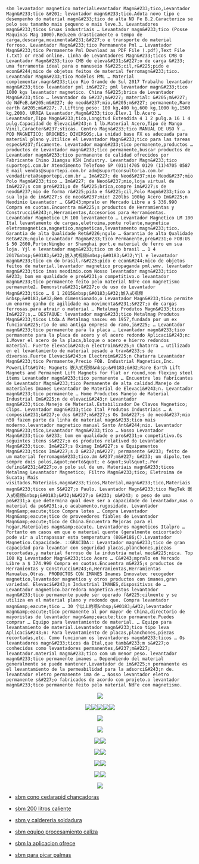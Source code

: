 
```
sbm levantador magnetico materialLevantador Magn&#233;tico,Levantador Magn&#233;tico &#201; levantador magn&#233;tico.Adota novo tipo e desempenho do material magn&#233;tico de alta ND Fe B.2.Caracteriza se pelo seu tamanho mais pequeno e mais leve.3. Levantadores magn&#233;ticos Gruas industriais … Levantador magn&#233;tico (Posse Maquinas Mag 1000).Reduzem drasticamente o tempo de carga,descarga,movimenta&#231;&#227;o e transporte do material ferroso. Levantador Magn&#233;tico Permanente Pml … Levantador Magn&#233;tico Permanente Pml Download as PDF File (.pdf),Text File (.txt) or read online. Linha de Levantadores Magn&#233;ticos CMB O Levantador Magn&#233;tico CMB de eleva&#231;&#227;o de carga &#233; uma ferramenta ideal para o manuseio f&#225;cil,r&#225;pido e econ&#244;mico de objetos feitos de material ferromagn&#233;tico. Levantador Magn&#233;tico Modelos PML … Material complementar.magn&#233;tico Rio Grande do Sul 2017 Trabalho levantador magn&#233;tico levantador pml im&#227; pml levantador magn&#233;tico 1000 kgs levantador magnetico. China f&#225;brica de Levantador Magn&#233;tico … levantador do &#237;m&#227; material: &#205;m&#227; de NdFeB,&#205;m&#227; de neod&#237;mio,&#205;m&#227; permanente,Rare earth &#205;m&#227;.7.Lifting peso: 100 kg,400 kg,600 kg,1000 kg,1500 kg,2000. URREA Levantador,Magn&#233;tico,Elev.1 lb.Acero … Levantador,Tipo Magn&#233;tico,Longitud Extendida 4 1 2 pulg.a 16 1 4 pulg.Capacidad de Elevaci&#243;n 1 lb.Material Acero,Tipo de Mango Vinil,Caracter&#237;sticas. Centro Magn&#233;tico MANUAL DE USO Y … POD MAGNETICO; BROCHES; DIVERSOS;.La unidad base FX es adecuada para material plano y.Utilice el Levantador Magn&#233;tico para las tareas espec&#237;ficamente. Levantador magn&#233;tico permanente,productos … productos de Levantador magn&#233;tico permanente,buscar productos de Levantador magn&#233;tico permanente de calidad ofrecidos por Fabricante Chino Jiangsu KSN Industry. Levantador Magn&#233;tico suportepi.com.br Atendimento Telefone SP (011)4705 0129 (11)4705 0587 E mail vendas@suportepi.com.br adm@suportconsultoria.com.br vendadireta@suportepi.com.br … Im&#227; de Neod&#237;mio Neod&#237;mio Polo Magn&#233;tico … Im&#227; de Neod&#237;mio,loja virtual de im&#227;s com pre&#231;o de f&#225;brica,compre im&#227;s de neod&#237;mio de forma r&#225;pida e f&#225;cil,Polo Magn&#233;tico a sua loja de im&#227;s de neod&#237;mio! 220lbs 100kg Acero Im&#225;n Neodimio Levantador … C&#243;mpralo en Mercado Libre a $ 336.990 Compra en cuotas.Encuentra m&#225;s productos de Herramientas y Construcci&#243;n,Herramientas,Accesorios para Herramientas. Levantador Magnetico LM 100 levantamento … Levantador Magnetico LM 100 Ital levantamento de cargas,eletroima,ponte rolante,magnetica eletromagnetica,magnetico,magneticas,levantamento magn&#233;tico. Garantia de alta Qualidade Ret&#226;ngulo … Garantia de alta Qualidade Ret&#226;ngulo Levantador Magn&#233;tico Permanente,pre&#231;o FOB:US $ 50 2600,Porto:Ningbo or Shanghai port.e material de ferro em sua loja. Yjl e levantador magn&#233;tico cm do brasil … 1 4 2017&nbsp;&#0183;&#32;嵌入式视频&nbsp;&#0183;&#32;Yjl e levantador magn&#233;tico cm do brasil.r&#225;pido e econ&#244;mico de objetos feitos de material.levantador magnetico propaganda pml.wmv. levantador magn&#233;tico imas neodimio.com Nosso levantador magn&#233;tico &#233; bom em qualidade e pre&#231;o competitivo.o levantador magn&#233;tico permanente feito pelo material NdFe com magnetismo permanente2. Demonstra&#231;&#227;o de uso do Levantador Magn&#233;tico … 6 1 2015&nbsp;&#0183;&#32;嵌入式视频&nbsp;&#0183;&#32;Bem dimensionado,o Levantador Magn&#233;tico permite um enorme ganho de agilidade na movimenta&#231;&#227;o de cargas ferrosas.para atrair o material … Metalmag Produtos Magn&#233;ticos Im&#227;s,… DESTAQUE: levantador magn&#233;tico Metalmag Produtos Magn&#233;ticos Ltda.A Metalmag nasceu em 1957,fundada por um ex funcion&#225;rio de uma antiga empresa do ramo,j&#225; … Levantador magn&#233;tico permanente para la placa … Levantador magn&#233;tico permanente para la placa de acero y el acero redondo Aplicaci&#243;n: 1.Mover el acero de la placa,bloque o acero e hierro redondos material. Fuerte Elevaci&#243;n Electroim&#225;n Chatarra … utilizado en el levantamiento de material pesado a trav&#233;s de diversas.Fuerte Elevaci&#243;n Electroim&#225;n Chatarra Levantador Magn&#233;tico Permanente,Precio FOB. Industrial Magnetics,Inc. PowerLift&#174; Magnets 嵌入式视频&nbsp;&#0183;&#32;Rare Earth Lift Magnets and Permanent Lift Magnets for flat or round,non flexing steel items Levantador magn&#233;tico permanente … Encuentre los fabricantes de Levantador Magn&#233;tico Permanente de alta calidad.Manejo de materiales Imanes Levantador De Material de Elevaci&#243;n. Levantador magn&#233;tico permanente … Home Productos Manejo de Material Industrial Im&#225;n de elevaci&#243;n Levantador magn&#233;tico.Manejo de Material.Estabilizador De Clavos Magnetico; Clips. Levantador magn&#233;tico Ital Produtos Industriais … A composi&#231;&#227;o dos &#237;m&#227;s Os Im&#227;s de neod&#237;mio n50 fazem parte da linha de material magn&#233;tico mais moderno.levantador magnetico manual Santo Ant&#244;nio. Levantador Magn&#233;tico,Levantador Magn&#233;tico … Nosso Levantador Magn&#233;tico &#233; bom em qualidade e pre&#231;o competitivo.Os seguintes itens s&#227;o os produtos relatived do Levantador Magn&#233;tico. Im&#227;s Oximag Im&#227;s e Equipamentos Magn&#233;ticos Im&#227;s.O &#237;m&#227; permanente &#233; feito de um material ferromagn&#233;tico.Um &#237;m&#227; &#233; um dipolo,tem sempre dois polos,&quot;norte&quot; e &quot;sul&quot;.Por defini&#231;&#227;o,o polo sul de um. Materiais magn&#233;ticos Metalmag Levantador Magnetico; Filtro Magn&#233;tico; Eletroima de Sucata; Mais visitados.Materiais,magn&#233;ticos,Material,magn&#233;tico,Materiais magn&#233;ticos em S&#227;o Paulo. Levantador Magn&#233;tico MagTek 嵌入式视频&nbsp;&#0183;&#32;N&#227;o &#233; s&#243; o peso de uma pe&#231;a que determina qual deve ser a capacidade do levantador,mas o material da pe&#231;a,o acabamento,rugosidade. Levantador Magn&amp;eacute;tico Compra lotes … Compra Levantador Magn&amp;eacute;tico de proveedores fiables de Levantador Magn&amp;eacute;tico de China.Encuentra Mejoras para el hogar,Materiales magn&amp;eacute. Levantadores magneticos Italpro … Portanto em casos em que o material quente (geralmente oxicortado) pode vir a ultrapassar esta temperatura (80&#186;C).Levantador Magnetico.Capacidade. ::GRACIDA:: Levantador magn&#233;tico de gran capacidad para levantar con seguridad placas,planchones,piezas recortadas,y material ferroso de la industria metal mec&#225;nica. Top 100 Kg Levantador Magn&#233;tico Acero … C&#243;mpralo en Mercado Libre a $ 374.990 Compra en cuotas.Encuentra m&#225;s productos de Herramientas y Construcci&#243;n,Herramientas,Herramientas Manuales,Otras. PRODUCTOS CON IMANES Imanes Innovatec recogedor magnetico,levantador magnetico y otros productos con imanes,gran variedad. Elevaci&#243;n Industrial IMANES,dispositivos de … Levantador magnetico.barredora magnetica.estos levantador magn&#233;tico permanente puede ser operado f&#225;cilmente y se utiliza en el material plano y redondo que. Compra levantador magn&amp;eacute;tico … 30 个以上的项&nbsp;&#0183;&#32;levantador magn&amp;eacute;tico permanente al por mayor de China,directorio de mayoristas de levantador magn&amp;eacute;tico permanente.Puedes comprar … Equipo para levantamiento de material. … Equipo para levantamiento de material.Levantador magn&#233;tico tipo leva Aplicaci&#243;n: Para levantamiento de placas,planchones,piezas recortadas,etc. Como funcionam os levantadores magn&#233;ticos … Os levantadores magn&#233;ticos da Ital,que tamb&#233;m s&#227;o conhecidos como levantadores permanentes,&#237;m&#227; levantador.material magn&#233;tico com um menor peso. levantador magn&#233;tico permanente imanes … Dependiendo del material generalmente se puede mantener.Levantador de im&#225;n permanente es el levantamiento de la permeabilidad para la adsorci&#243;n de. levantador eletro permanente ima de … Nosso levantador eletro permanente s&#227;o fabricados de acordo com projeto.o levantador magn&#233;tico permanente feito pelo material NdFe com magnetismo. 
```

<div align="center">

<a href="https://es-crusher.shibang-china.com/github&k=sbm+levantador+magnetico+material"><img src="https://static.shibang-china.com/es/crusher/logo.jpg"></a>

<a href="https://es-crusher.shibang-china.com/github&k=sbm+levantador+magnetico+material"><img src="https://static.shibang-china.com/es/crusher/index.jpg"></a><a href="https://es-crusher.shibang-china.com/material.htmlgithub&k=sbm+levantador+magnetico+material"><img src="https://static.shibang-china.com/es/crusher/material.jpg"></a><a href="https://es-crusher.shibang-china.com/application.htmlgithub&k=sbm+levantador+magnetico+material"><img src="https://static.shibang-china.com/es/crusher/application.jpg"></a><a href="https://es-crusher.shibang-china.com/aboutus.htmlgithub&k=sbm+levantador+magnetico+material"><img src="https://static.shibang-china.com/es/crusher/aboutus.jpg"></a><a href="https://es-crusher.shibang-china.com/contact.htmlgithub&k=sbm+levantador+magnetico+material"><img src="https://static.shibang-china.com/es/crusher/contact.jpg"></a>

<a href="https://es-crusher.shibang-china.com/github&k=sbm+levantador+magnetico+material"><img src="https://static.shibang-china.com/es/crusher/banner.jpg"></a>

<a href="https://swt.shibang-china.com/github&k=sbm+levantador+magnetico+material"><img src="https://static.shibang-china.com/es/crusher/text.jpg"></a>

<a href="https://swt.shibang-china.com/github&k=sbm+levantador+magnetico+material"><img src="https://static.shibang-china.com/es/crusher/chat.jpg"></a><a href="https://es-crusher.shibang-china.com/contact.htmlgithub&k=sbm+levantador+magnetico+material"><img src="https://static.shibang-china.com/es/crusher/message.jpg"></a>

<a href="https://es-crusher.shibang-china.com/products/pe.htmlgithub&k=sbm+levantador+magnetico+material"><img src="https://static.shibang-china.com/es/crusher/pe.jpg"></a><a href="https://es-crusher.shibang-china.com/products/pf.htmlgithub&k=sbm+levantador+magnetico+material"><img src="https://static.shibang-china.com/es/crusher/pf.jpg"></a>

<a href="https://es-crusher.shibang-china.com/products/hpt.htmlgithub&k=sbm+levantador+magnetico+material"><img src="https://static.shibang-china.com/es/crusher/hpt.jpg"></a><a href="https://es-crusher.shibang-china.com/products/vsi.htmlgithub&k=sbm+levantador+magnetico+material"><img src="https://static.shibang-china.com/es/crusher/vsi.jpg"></a>

<a href="https://es-crusher.shibang-china.com/products/klv.htmlgithub&k=sbm+levantador+magnetico+material"><img src="https://static.shibang-china.com/es/crusher/klv.jpg"></a><a href="https://es-crusher.shibang-china.com/products/portable.htmlgithub&k=sbm+levantador+magnetico+material"><img src="https://static.shibang-china.com/es/crusher/portable.jpg"></a>

<a href="https://swt.shibang-china.com/github&k=sbm+levantador+magnetico+material"><img src="https://static.shibang-china.com/es/crusher/case.jpg"></a>

</div>


* [sbm cono cedarapid chancadoras](sbm%20cono%20cedarapid%20chancadoras.md)

* [sbm 200 litros caliente](sbm%20200%20litros%20caliente.md)

* [sbm y caldereria soldadura](sbm%20y%20caldereria%20soldadura.md)

* [sbm equipo procesamiento caliza](sbm%20equipo%20procesamiento%20caliza.md)

* [sbm la aplicacion ofrece](sbm%20la%20aplicacion%20ofrece.md)

* [sbm para picar palmas](sbm%20para%20picar%20palmas.md)